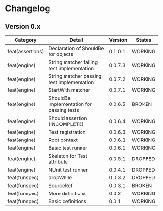 ﻿# Changelog

## Version 0.x

| Category         | Detail                                     | Version | Status  |
| ---------------- | ------------------------------------------ | ------- | ------- |
| feat(assertions) | Declaration of ShouldBe for objects        | 0.1.0.1 | WORKING |
| feat(engine)     | String matcher failing test implementation | 0.0.7.3 | WORKING |
| feat(engine)     | String matcher passing test implementation | 0.0.7.2 | WORKING |
| feat(engine)     | StartWith matcher                          | 0.0.7.1 | WORKING |
| feat(engine)     | ShouldBe implementation for passing tests  | 0.0.6.5 | BROKEN  |
| feat(engine)     | Should assertion (INCOMPLETE)              | 0.0.6.4 | WORKING |
| feat(engine)     | Test registration                          | 0.0.6.3 | WORKING |
| feat(engine)     | Root context                               | 0.0.6.2 | WORKING |
| feat(engine)     | Basic test runner                          | 0.0.6.1 | WORKING |
| feat(engine)     | Skeleton for Test attribute                | 0.0.5.1 | DROPPED |
| feat(engine)     | NUnit test runner                          | 0.0.4.1 | DROPPED |
| feat(funspec)    | dropWhile                                  | 0.0.3.2 | DROPPED |
| feat(funspec)    | SourceRef                                  | 0.0.3.1 | BROKEN  |
| feat(funspec)    | More definitions                           | 0.0.2   | WORKING |
| feat(funspec)    | Basic definitions                          | 0.0.1   | WORKING |
